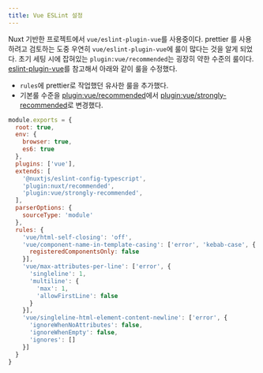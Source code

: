 ```yaml
---
title: Vue ESLint 설정
---
```


Nuxt 기반한 프로젝트에서 `vue/eslint-plugin-vue`를 사용중이다. prettier 를 사용하려고 검토하는 도중 우연히 `vue/eslint-plugin-vue`에 룰이 많다는 것을 알게 되었다. 초기 세팅 시에 잡혀있는 `plugin:vue/recommended`는 굉장히 약한 수준의 룰이다. [eslint-plugin-vue](https://eslint.vuejs.org/rules/)를 참고해서 아래와 같이 룰을 수정했다.

- `rules`에 prettier로 작업했던 유사한 룰을 추가했다.
- 기본룰 수준을 [plugin:vue/recommended](https://eslint.vuejs.org/rules/#priority-b-strongly-recommended-improving-readability-for-vue-js-2-x)에서 [plugin:vue/strongly-recommended](https://eslint.vuejs.org/rules/#priority-b-strongly-recommended-improving-readability-for-vue-js-2-x)로 변경했다.
```js
module.exports = {
  root: true,
  env: {
    browser: true,
    es6: true
  },
  plugins: ['vue'],
  extends: [
    '@nuxtjs/eslint-config-typescript',
    'plugin:nuxt/recommended',
    'plugin:vue/strongly-recommended',
  ],
  parserOptions: {
    sourceType: 'module'
  },
  rules: {
    'vue/html-self-closing': 'off',
    'vue/component-name-in-template-casing': ['error', 'kebab-case', {
      registeredComponentsOnly: false
    }],
    'vue/max-attributes-per-line': ['error', {
      'singleline': 1,
      'multiline': {
        'max': 1,
        'allowFirstLine': false
      }
    }],
    'vue/singleline-html-element-content-newline': ['error', {
      'ignoreWhenNoAttributes': false,
      'ignoreWhenEmpty': false,
      'ignores': []
    }]
  }
}

```